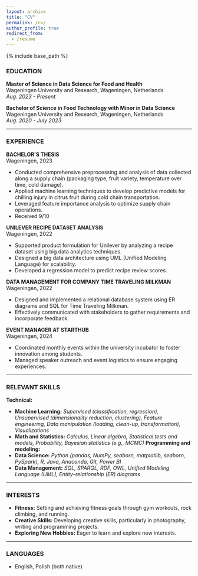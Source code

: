 ```yaml
---
layout: archive
title: "CV"
permalink: /cv/
author_profile: true
redirect_from:
  - /resume
---
```


{% include base_path %}

### EDUCATION

**Master of Science in Data Science for Food and Health**  
Wageningen University and Research, Wageningen, Netherlands  
*Aug. 2023 - Present*

**Bachelor of Science in Food Technology with Minor in Data Science**  
Wageningen University and Research, Wageningen, Netherlands  
*Aug. 2020 - July 2023*

---

### EXPERIENCE

**BACHELOR'S THESIS**  
Wageningen, 2023

- Conducted comprehensive preprocessing and analysis of data collected along a supply chain (packaging type, fruit variety, temperature over time, cold damage).
- Applied machine learning techniques to develop predictive models for chilling injury in citrus fruit during cold chain transportation.
- Leveraged feature importance analysis to optimize supply chain operations.
- Received 9/10

**UNILEVER RECIPE DATASET ANALYSIS**  
Wageningen, 2022

- Supported product formulation for Unilever by analyzing a recipe dataset using big data analytics techniques.
- Designed a big data architecture using UML (Unified Modeling Language) for scalability.
- Developed a regression model to predict recipe review scores.

**DATA MANAGEMENT FOR COMPANY TIME TRAVELING MILKMAN**  
Wageningen, 2022

- Designed and implemented a relational database system using ER diagrams and SQL for Time Traveling Milkman.
- Effectively communicated with stakeholders to gather requirements and incorporate feedback.

**EVENT MANAGER AT STARTHUB**  
Wageningen, 2024

- Coordinated monthly events within the university incubator to foster innovation among students.
- Managed speaker outreach and event logistics to ensure engaging experiences.

---

### RELEVANT SKILLS

**Technical:**
- **Machine Learning:** *Supervised (classification, regression), Unsupervised (dimensionality reduction, clustering), Feature engineering, Data manipulation (loading, clean-up, transformation), Visualizations*
- **Math and Statistics:** *Calculus, Linear algebra, Statistical tests and models, Probability, Bayesian statistics (e.g., MCMC)*
**Programming and modeling:**
- **Data Science:** *Python (pandas, NumPy, seaborn, matplotlib, seaborn, PySpark), R, Java, Anaconda, Git, Power BI*
- **Data Management:** *SQL, SPARQL, RDF, OWL, Unified Modeling Language (UML), Entity–relationship (ER) diagrams*


---

### INTERESTS

- **Fitness:** Setting and achieving fitness goals through gym workouts, rock climbing, and running.
- **Creative Skills:** Developing creative skills, particularly in photography, writing and programming projects.
- **Exploring New Hobbies:** Eager to learn and explore new interests.

---

### LANGUAGES

- English, Polish (both native)
